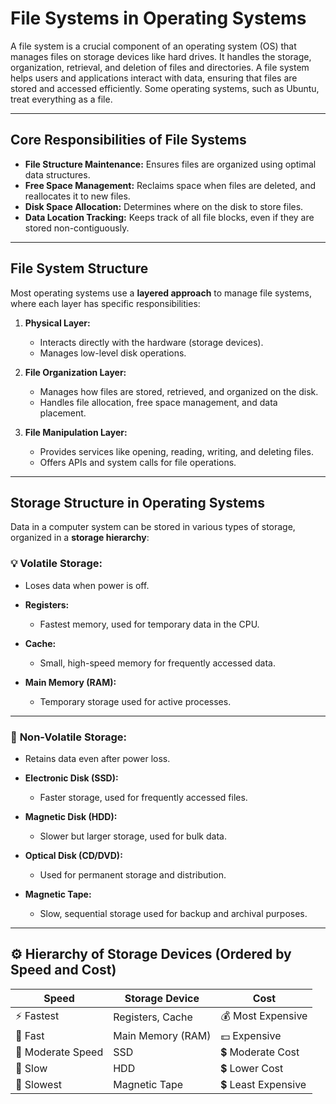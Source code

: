 # File Systems in Operating Systems

A file system is a crucial component of an operating system (OS) that manages files on storage devices like hard drives. It handles the storage, organization, retrieval, and deletion of files and directories. A file system helps users and applications interact with data, ensuring that files are stored and accessed efficiently. Some operating systems, such as Ubuntu, treat everything as a file.

---

## Core Responsibilities of File Systems

- **File Structure Maintenance:** Ensures files are organized using optimal data structures.
- **Free Space Management:** Reclaims space when files are deleted, and reallocates it to new files.
- **Disk Space Allocation:** Determines where on the disk to store files.
- **Data Location Tracking:** Keeps track of all file blocks, even if they are stored non-contiguously.

---

## File System Structure

Most operating systems use a **layered approach** to manage file systems, where each layer has specific responsibilities:

1. **Physical Layer:**  
   - Interacts directly with the hardware (storage devices).  
   - Manages low-level disk operations.

2. **File Organization Layer:**  
   - Manages how files are stored, retrieved, and organized on the disk.  
   - Handles file allocation, free space management, and data placement.

3. **File Manipulation Layer:**  
   - Provides services like opening, reading, writing, and deleting files.  
   - Offers APIs and system calls for file operations.

---

## Storage Structure in Operating Systems

Data in a computer system can be stored in various types of storage, organized in a **storage hierarchy**:

### 💡 **Volatile Storage:**  
- Loses data when power is off.

- **Registers:**  
  - Fastest memory, used for temporary data in the CPU.
- **Cache:**  
  - Small, high-speed memory for frequently accessed data.
- **Main Memory (RAM):**  
  - Temporary storage used for active processes.

---

### 💾 **Non-Volatile Storage:**  
- Retains data even after power loss.

- **Electronic Disk (SSD):**  
  - Faster storage, used for frequently accessed files.
- **Magnetic Disk (HDD):**  
  - Slower but larger storage, used for bulk data.
- **Optical Disk (CD/DVD):**  
  - Used for permanent storage and distribution.
- **Magnetic Tape:**  
  - Slow, sequential storage used for backup and archival purposes.

---

## ⚙️ **Hierarchy of Storage Devices (Ordered by Speed and Cost)**

| **Speed**          | **Storage Device**      | **Cost**                |
|--------------------|------------------------|-------------------------|
| ⚡ Fastest          | Registers, Cache        | 💰 Most Expensive       |
| 🚀 Fast             | Main Memory (RAM)       | 💵 Expensive            |
| 💾 Moderate Speed   | SSD                     | 💲 Moderate Cost         |
| 🐢 Slow             | HDD                     | 💲 Lower Cost            |
| 🐌 Slowest          | Magnetic Tape           | 💲 Least Expensive       |
